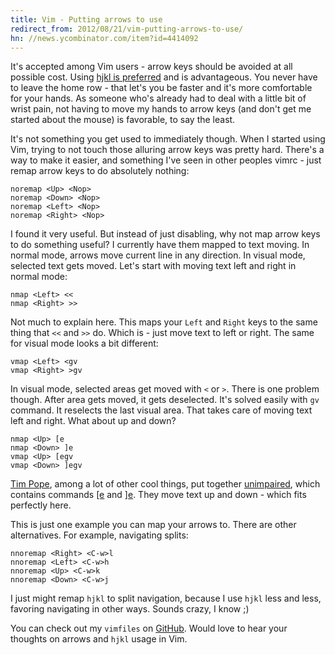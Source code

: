```yaml
---
title: Vim - Putting arrows to use
redirect_from: 2012/08/21/vim-putting-arrows-to-use/
hn: //news.ycombinator.com/item?id=4414092
---
```


It's accepted among Vim users - arrow keys should be avoided at all possible cost. Using [hjkl is preferred](//www.catonmat.net/blog/why-vim-uses-hjkl-as-arrow-keys/) and is advantageous. You never have to leave the home row - that let's you be faster and it's more comfortable for your hands. As someone who's already had to deal with a little bit of wrist pain, not having to move my hands to arrow keys (and don't get me started about the mouse) is favorable, to say the least.

It's not something you get used to immediately though. When I started using Vim, trying to not touch those alluring arrow keys was pretty hard. There's a way to make it easier, and something I've seen in other peoples vimrc - just remap arrow keys to do absolutely nothing:

    noremap <Up> <Nop>
    noremap <Down> <Nop>
    noremap <Left> <Nop>
    noremap <Right> <Nop>

I found it very useful. But instead of just disabling, why not map arrow keys to do something useful? I currently have them mapped to text moving. In normal mode, arrows move current line in any direction. In visual mode, selected text gets moved. Let's start with moving text left and right in normal mode:

    nmap <Left> <<
    nmap <Right> >>

Not much to explain here. This maps your `Left` and `Right` keys to the same thing that `<<` and `>>` do. Which is - just move text to left or right. The same for visual mode looks a bit different:

    vmap <Left> <gv
    vmap <Right> >gv

In visual mode, selected areas get moved with `<` or `>`. There is one problem though. After area gets moved, it gets deselected. It's solved easily with `gv` command. It reselects the last visual area.
That takes care of moving text left and right. What about up and down?

    nmap <Up> [e
    nmap <Down> ]e
    vmap <Up> [egv
    vmap <Down> ]egv

[Tim Pope](//github.com/tpope), among a lot of other cool things, put together [unimpaired](//github.com/tpope/vim-unimpaired), which contains commands [\[e](//github.com/tpope/vim-unimpaired/blob/master/plugin/unimpaired.vim#L152) and [\]e](//github.com/tpope/vim-unimpaired/blob/master/plugin/unimpaired.vim#L153). They move text up and down - which fits perfectly here.

This is just one example you can map your arrows to. There are other alternatives. For example, navigating splits:

    nnoremap <Right> <C-w>l
    nnoremap <Left> <C-w>h
    nnoremap <Up> <C-w>k
    nnoremap <Down> <C-w>j

I just might remap `hjkl` to split navigation, because I use `hjkl` less and less, favoring navigating in other ways. Sounds crazy, I know ;)

You can check out my `vimfiles` on [GitHub](//www.github.com/mmozuras/vimfiles). Would love to hear your thoughts on arrows and `hjkl` usage in Vim.
